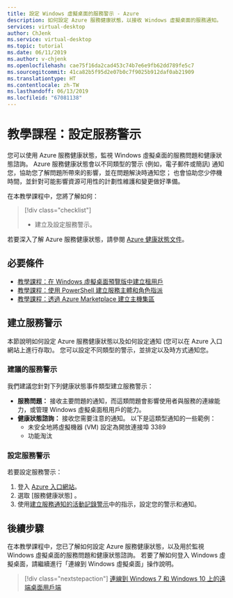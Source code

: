 ```yaml
---
title: 設定 Windows 虛擬桌面的服務警示 - Azure
description: 如何設定 Azure 服務健康狀態，以接收 Windows 虛擬桌面的服務通知。
services: virtual-desktop
author: ChJenk
ms.service: virtual-desktop
ms.topic: tutorial
ms.date: 06/11/2019
ms.author: v-chjenk
ms.openlocfilehash: cae75f16da2cad453c74b7e6e9fb62dd789fe5c7
ms.sourcegitcommit: 41ca82b5f95d2e07b0c7f9025b912daf0ab21909
ms.translationtype: HT
ms.contentlocale: zh-TW
ms.lasthandoff: 06/13/2019
ms.locfileid: "67081138"
---
```

# <a name="tutorial-set-up-service-alerts"></a>教學課程：設定服務警示

您可以使用 Azure 服務健康狀態，監視 Windows 虛擬桌面的服務問題和健康狀態諮詢。 Azure 服務健康狀態會以不同類型的警示 (例如，電子郵件或簡訊) 通知您，協助您了解問題所帶來的影響，並在問題解決時通知您； 也會協助您少停機時間，並針對可能影響資源可用性的計劃性維護和變更做好準備。

在本教學課程中，您將了解如何：

> [!div class="checklist"]
> * 建立及設定服務警示。

若要深入了解 Azure 服務健康狀態，請參閱 [Azure 健康狀態文件](https://docs.microsoft.com/azure/service-health/)。

## <a name="prerequisites"></a>必要條件

- [教學課程：在 Windows 虛擬桌面預覽版中建立租用戶](https://docs.microsoft.com/azure/virtual-desktop/tenant-setup-azure-active-directory)
- [教學課程：使用 PowerShell 建立服務主體和角色指派](https://docs.microsoft.com/azure/virtual-desktop/create-service-principal-role-powershell)
- [教學課程：透過 Azure Marketplace 建立主機集區](https://docs.microsoft.com/azure/virtual-desktop/create-host-pools-azure-marketplace)

## <a name="create-service-alerts"></a>建立服務警示

本節說明如何設定 Azure 服務健康狀態以及如何設定通知 (您可以在 Azure 入口網站上進行存取)。 您可以設定不同類型的警示，並排定以及時方式通知您。

### <a name="recommended-service-alerts"></a>建議的服務警示

我們建議您針對下列健康狀態事件類型建立服務警示：

- **服務問題：** 接收主要問題的通知，而這類問題會影響使用者與服務的連線能力，或管理 Windows 虛擬桌面租用戶的能力。
- **健康狀態諮詢：** 接收您需要注意的通知。 以下是這類型通知的一些範例：
    - 未安全地將虛擬機器 (VM) 設定為開放連接埠 3389
    - 功能淘汰

### <a name="configure-service-alerts"></a>設定服務警示

若要設定服務警示：

1. 登入 [Azure 入口網站](https://portal.azure.com/)。
2. 選取 [服務健康狀態]  。
3. 使用[建立服務通知的活動記錄警示](https://docs.microsoft.com/azure/azure-monitor/platform/alerts-activity-log-service-notifications?toc=%2Fazure%2Fservice-health%2Ftoc.json#alert-and-new-action-group-using-azure-portal)中的指示，設定您的警示和通知。

## <a name="next-steps"></a>後續步驟

在本教學課程中，您已了解如何設定 Azure 服務健康狀態，以及用於監視 Windows 虛擬桌面的服務問題和健康狀態諮詢。 若要了解如何登入 Windows 虛擬桌面，請繼續進行「連線到 Windows 虛擬桌面」操作說明。

> [!div class="nextstepaction"]
> [連線到 Windows 7 和 Windows 10 上的遠端桌面用戶端](./connect-windows-7-and-10.md)
